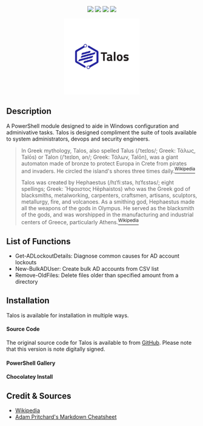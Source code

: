 <p align="center">
<img src="https://img.shields.io/github/last-commit/altCipher/Talos?style=flat-square">
<img src="https://img.shields.io/github/v/release/altCipher/Talos?include_prereleases&style=flat-square">
<img src="https://img.shields.io/github/issues-raw/altCipher/Talos?style=flat-square">
<img src="https://img.shields.io/github/license/altCipher/Talos?style=flat-square">
</p>
<p align="center">
    <img src="./images/logo.png">
</p>

## Description
A PowerShell module designed to aide in Windows configuration and adminivative tasks. Talos is designed compliment the suite of tools available to system administrators, devops and security engineers.
>In Greek mythology, Talos, also spelled Talus (/ˈteɪlɒs/; Greek: Τάλως, Talōs) or Talon (/ˈteɪlɒn, ən/; Greek: Τάλων, Talōn), was a giant automaton made of bronze to protect Europa in Crete from pirates and invaders. He circled the island's shores three times daily.[<sup>Wikipedia</sup>][1] 
>
>Talos was created by Hephaestus (/hɪˈfiːstəs, hɪˈfɛstəs/; eight spellings; Greek: Ἥφαιστος Hēphaistos) who was the Greek god of blacksmiths, metalworking, carpenters, craftsmen, artisans, sculptors, metallurgy, fire, and volcanoes. As a smithing god, Hephaestus made all the weapons of the gods in Olympus. He served as the blacksmith of the gods, and was worshipped in the manufacturing and industrial centers of Greece, particularly Athens.[<sup>Wikipedia</sup>][2] 

## List of Functions
* Get-ADLockoutDetails: Diagnose common causes for AD account lockouts
* New-BulkADUser: Create bulk AD accounts from CSV list
* Remove-OldFiles: Delete files older than specified amount from a directory

## Installation
Talos is available for installation in multiple ways.
#### Source Code
The original source code for Talos is available to from [GitHub](https://github.com/altCipher/Talos). Please note that this version is note digitally signed.  
#### PowerShell Gallery
#### Chocolatey Install

## Credit & Sources
* [Wikipedia](https://en.wikipedia.org)
* [Adam Pritchard's Markdown Cheatsheet](https://github.com/adam-p/markdown-here/wiki/Markdown-Cheatsheet)

[1]: https://en.wikipedia.org/wiki/Talos
[2]: https://en.wikipedia.org/wiki/Hephaestus
[logo]: ./images/logo.png